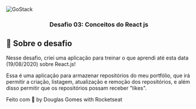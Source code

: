 <img alt="GoStack" src="https://storage.googleapis.com/golden-wind/bootcamp-gostack/header-desafios.png" />

<h3 align="center">
  Desafio 03: Conceitos do React js
</h3>

## :rocket: Sobre o desafio

Nesse desafio, criei uma aplicação para treinar o que aprendi até esta data (19/08/2020) sobre React.js!

Essa é uma aplicação para armazenar repositórios do meu portfólio, que irá permitir a criação, listagem, atualização e remoção dos repositórios, e além disso permitir que os repositórios possam receber "likes".

Feito com 💜 by Douglas Gomes with Rocketseat
